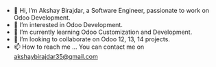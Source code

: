 - 👋 Hi, I’m Akshay Birajdar, a Software Engineer, passionate to work on Odoo Development.
- 👀 I’m interested in Odoo Development.
- 🌱 I’m currently learning Odoo Customization and Development.
- 💞️ I’m looking to collaborate on Odoo 12, 13, 14 projects.
- 📫 How to reach me ...
You can contact me on akshaybirajdar35@gmail.com
<!---
akshaybirajdar/akshaybirajdar is a ✨ special ✨ repository because its `README.md` (this file) appears on your GitHub profile.
You can click the Preview link to take a look at your changes.
--->
